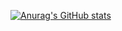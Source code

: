 [![Anurag's GitHub stats](https://github-readme-stats.vercel.app/api?username=ttebify)](https://github.com/anuraghazra/github-readme-stats)
